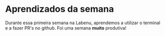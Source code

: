 # Aprendizados da semana

Durante essa primeira semana na Labenu, aprendemos a utilizar o terminal e a fazer PR's no github. Foi uma semana **muito** produtiva!